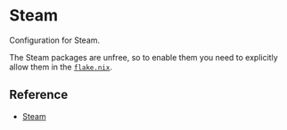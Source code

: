 # Steam

Configuration for Steam.

The Steam packages are unfree, so to enable them you need to explicitly allow them in the [`flake.nix`](../../../flake.nix).

## Reference

- [Steam](https://nixos.wiki/wiki/Steam)
